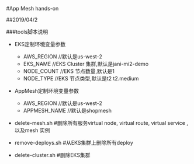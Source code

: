 #App Mesh hands-on

##2019/04/2
 
###tools脚本说明

   * EKS定制环境变量参数
      * AWS_REGION //默认是us-west-2
      * EKS_NAME //EKS Cluster 集群,默认是jani-mi2-demo
      * NODE_COUNT //EKS 节点数量,默认是1
      * NODE_TYPE  //EKS 节点类型,默认是t2 t2.medium
    
   * AppMesh定制环境变量参数
      * AWS_REGION //默认是us-west-2
      * APPMESH_NAME //默认是shopmesh
      
   * delete-mesh.sh #删除所有服务virtual node, virtual route, virtual service , 以及mesh 实例

   * remove-deploys.sh #从EKS集群上删除所有deploy
 
   * delete-cluster.sh #删除EKS集群
    
